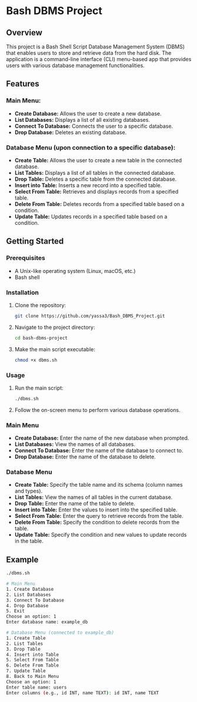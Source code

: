 # Bash DBMS Project

## Overview

This project is a Bash Shell Script Database Management System (DBMS) that enables users to store and retrieve data from the hard disk. The application is a command-line interface (CLI) menu-based app that provides users with various database management functionalities.

## Features

### Main Menu:
- **Create Database:** Allows the user to create a new database.
- **List Databases:** Displays a list of all existing databases.
- **Connect To Database:** Connects the user to a specific database.
- **Drop Database:** Deletes an existing database.

### Database Menu (upon connection to a specific database):
- **Create Table:** Allows the user to create a new table in the connected database.
- **List Tables:** Displays a list of all tables in the connected database.
- **Drop Table:** Deletes a specific table from the connected database.
- **Insert into Table:** Inserts a new record into a specified table.
- **Select From Table:** Retrieves and displays records from a specified table.
- **Delete From Table:** Deletes records from a specified table based on a condition.
- **Update Table:** Updates records in a specified table based on a condition.

## Getting Started

### Prerequisites

- A Unix-like operating system (Linux, macOS, etc.)
- Bash shell

### Installation

1. Clone the repository:
    ```bash
    git clone https://github.com/yassa3/Bash_DBMS_Project.git
    ```
2. Navigate to the project directory:
    ```bash
    cd bash-dbms-project
    ```
3. Make the main script executable:
    ```bash
    chmod +x dbms.sh
    ```

### Usage

1. Run the main script:
    ```bash
    ./dbms.sh
    ```
2. Follow the on-screen menu to perform various database operations.

### Main Menu

- **Create Database:** Enter the name of the new database when prompted.
- **List Databases:** View the names of all databases.
- **Connect To Database:** Enter the name of the database to connect to.
- **Drop Database:** Enter the name of the database to delete.

### Database Menu

- **Create Table:** Specify the table name and its schema (column names and types).
- **List Tables:** View the names of all tables in the current database.
- **Drop Table:** Enter the name of the table to delete.
- **Insert into Table:** Enter the values to insert into the specified table.
- **Select From Table:** Enter the query to retrieve records from the table.
- **Delete From Table:** Specify the condition to delete records from the table.
- **Update Table:** Specify the condition and new values to update records in the table.

## Example

```bash
./dbms.sh

# Main Menu
1. Create Database
2. List Databases
3. Connect To Database
4. Drop Database
5. Exit
Choose an option: 1
Enter database name: example_db

# Database Menu (connected to example_db)
1. Create Table
2. List Tables
3. Drop Table
4. Insert into Table
5. Select From Table
6. Delete From Table
7. Update Table
8. Back to Main Menu
Choose an option: 1
Enter table name: users
Enter columns (e.g., id INT, name TEXT): id INT, name TEXT
